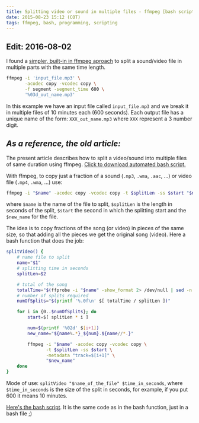 ```yaml
---
title: Splitting video or sound in multiple files - ffmpeg [bash script]
date: 2015-08-23 15:12 (COT)
tags: ffmpeg, bash, programming, scripting
---
```


**Edit: 2016-08-02**
--------------------

I found a [simpler, built-in in ffmpeg aproach][stackoverflow] to split a sound/video file
in multiple parts with the same time length.

[stackoverflow]: http://unix.stackexchange.com/a/283547

~~~ bash
ffmpeg -i 'input_file.mp3' \
       -acodec copy -vcodec copy \
       -f segment -segment_time 600 \
       '%03d_out_name.mp3'
~~~

In this example we have an input file called `input_file.mp3` and we break it in multiple
files of 10 minutes each (600 seconds). Each output file has a unique name of the form:
`XXX_out_name.mp3` where `XXX` represent a 3 number digit.

_As a reference, the old article:_
--------------------------------------

The present article describes how to split a video/sound into multiple files of same
duration using ffmpeg. [Click to download automated bash script.](/blog/data/splitVideo.sh)

With ffmpeg, to copy just a fraction of a sound (`.mp3`, `.wma`, `.aac`, ...) or video
file (`.mp4`, `.wma`, ...) use:

~~~ bash
ffmpeg -i "$name" -acodec copy -vcodec copy -t $splitLen -ss $start "$new_name"
~~~

where `$name` is the name of the file to split, `$splitLen` is the length in seconds of
the split, `$start` the second in which the splitting start and the `$new_name` for the
file.

The idea is to copy fractions of the song (or video) in pieces of the same size, so that
adding all the pieces we get the original song (video). Here a bash function that does the
job:

~~~ bash
splitVideo() {
    # name file to split
    name="$1"
    # splitting time in seconds
    splitLen=$2

    # total of the song
    totalTime="$(ffprobe -i "$name" -show_format 2> /dev/null | sed -n 's/duration=//p')"
    # number of splits required
    numOfSplits="$(printf '%.0f\n' $[ totalTime / splitLen ])"

    for i in {0..$numOfSplits}; do
        start=$[ splitLen * i ]

        num=$(printf '%02d' $[i+1])
        new_name="${name%.*}_${num}.${name//*.}"

        ffmpeg -i "$name" -acodec copy -vcodec copy \
               -t $splitLen -ss $start \
               -metadata "track=$[i+1]" \
               "$new_name"
    done
}
~~~

Mode of use: `splitVideo "$name_of_the_file" $time_in_seconds`, where `$time_in_seconds`
is the size of the split in seconds, for example, if you put 600 it means 10 minutes.

[Here's the bash script][script]. It is the same code as in the bash function, just in a
bash file ;)

[script]: /blog/data/splitVideo.sh

[//]: # ( vim:set ts=2 sw=2 tw=90 et : cc=92: )

